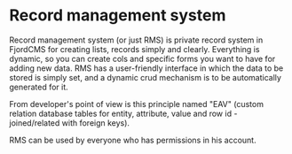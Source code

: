 # Record management system

Record management system (or just RMS) is private record system in FjordCMS for creating lists, records simply and clearly. Everything is dynamic, so you can create cols and specific forms you want to have for adding new data.
RMS has a user-friendly interface in which the data to be stored is simply set, and a dynamic crud mechanism is to be automatically generated for it.

From developer's point of view is this principle named "EAV" (custom relation database tables for entity, attribute, value and row id - joined/related with foreign keys).

RMS can be used by everyone who has permissions in his account.